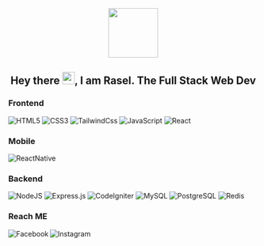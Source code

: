 <div id="header" align="center">
  <img src="https://media.giphy.com/media/lP8xu5t2DLGG045H8F/giphy.gif" width="100"/>
  <br />
  <h2>Hey there <img src="https://media.giphy.com/media/hvRJCLFzcasrR4ia7z/giphy.gif" width="25px">, I am Rasel. The Full Stack Web Dev</h2>
</div>


### Frontend

<div>
  <img  alt="HTML5" src="https://img.shields.io/badge/html5-%23E34F26.svg?style=for-the-badge&logo=html5&logoColor=white"/>
  <img  alt="CSS3" src="https://img.shields.io/badge/css3-%231572B6.svg?style=for-the-badge&logo=css3&logoColor=white"/>
  <img  alt="TailwindCss" src="https://img.shields.io/badge/TailwindCss-0b1c30?style=for-the-badge&logo=Tailwindcss&logoColor=38bef8"/>
  <img  alt="JavaScript" src="https://img.shields.io/badge/javascript-%23323330.svg?style=for-the-badge&logo=javascript&logoColor=%23F7DF1E"/>
  <img  alt="React" src="https://img.shields.io/badge/react-%2320232a.svg?style=for-the-badge&logo=react&logoColor=%2361DAFB"/>
</div>

### Mobile

<div>
  <img alt="ReactNative" src="[https://img.shields.io/badge/react-%2320232a.svg?style=for-the-badge&logo=ReactNative&logoColor=%2361DAFB](https://img.shields.io/badge/react%20native-%2320232a.svg?style=for-the-badge&logo=react&logoColor=%2361DAFB)"/>
</div>

### Backend

<div>
  <img  alt="NodeJS" src="https://img.shields.io/badge/node.js-%2343853D.svg?style=for-the-badge&logo=node-dot-js&logoColor=white"/>
  <img  alt="Express.js" src="https://img.shields.io/badge/express.js-%23404d59.svg?style=for-the-badge&logo=express&logoColor=%2361DAFB"/>
  <img  alt="CodeIgniter" src="https://img.shields.io/badge/CodeIgniter-white.svg?style=for-the-badge&logo=codeigniter&logoColor=de4712"/>
  <img  alt="MySQL" src="https://img.shields.io/badge/Mysql-ea8d0f.svg?style=for-the-badge&logo=mysql&logoColor=3562a9"/>
  <img  alt="PostgreSQL" src ="https://img.shields.io/badge/Postgresql-31648d?logo=postgresql&logoColor=white&style=for-the-badge"/>
  <img  alt="Redis" src="https://img.shields.io/badge/redis-%23DD0031.svg?style=for-the-badge&logo=redis&logoColor=white"/>  
</div>

### Reach ME

<div>
  <a href="https://www.facebook.com/RaselDevGet">
    <img align="left" alt="Facebook" src="https://img.shields.io/badge/Facebook-4064ac?logo=facebook&logoColor=white&style=for-the-badge" />
  </a>
  <a href="https://www.instagram.com/rasel_dev/">
    <img align="left" alt="Instagram" src="https://img.shields.io/badge/Instagram-d62d77?style=for-the-badge&logo=instagram&logoColor=white" />
  </a>
</div>
